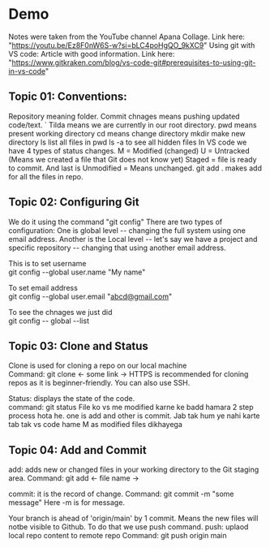 # Demo
Notes were taken from the YouTube channel Apana Collage. Link here: "https://youtu.be/Ez8F0nW6S-w?si=bLC4poHgQO_9kXC9"
Using git with VS code: Article with good information. Link here: "https://www.gitkraken.com/blog/vs-code-git#prerequisites-to-using-git-in-vs-code"

<h2>Topic 01: Conventions: </h2>
Repository meaning folder.
Commit chnages means pushing updated code/text.
` Tilda means we are currently in our root directory.
pwd means present working directory
cd means change directory
mkdir make new directory
ls list all files in pwd
ls -a to see all hidden files
In VS code we have 4 types of status changes. M = Modified (changed) U = Untracked (Means we created a file that Git does not know yet) Staged = file is ready to commit. And last is Unmodified = Means unchanged.
git add . makes add for all the files in repo.

<h2> Topic 02: Configuring Git </h2>
We do it using the command "git config" 
There are two types of configuration: One is global level -- changing the full system using one email address. Another is the Local level -- let's say we have a project and specific repository -- changing that using another email address.

This is to set username<br>
git config --global user.name "My name"

To set email address<br>
git config --global user.email "abcd@gmail.com"

To see the chnages we just did <br>
git config -- global --list

<h2> Topic 03: Clone and Status </h2>
Clone is used for cloning a repo on our local machine <br>
Command: git clone <- some link ->
HTTPS is recommended for cloning repos as it is beginner-friendly. You can also use SSH.

Status: displays the state of the code. <br>
command: git status
File ko vs me modified karne ke badd hamara 2 step process hota he. one is add and other is commit.
Jab tak hum ye nahi karte tab tak vs code hame M as modified files dikhayega

<h2> Topic 04: Add and Commit </h2>
add: adds new or changed files in your working directory to the Git staging area.
Command: git add <- file name ->

commit: it is the record of change.
Command: git commit -m "some message"
Here -m is for message.

Your branch is ahead of 'origin/main' by 1 commit. Means the new files will notbe visible to Github.
To do that we use push command.
push: uplaod local repo content to remote repo
Command: git push origin main

